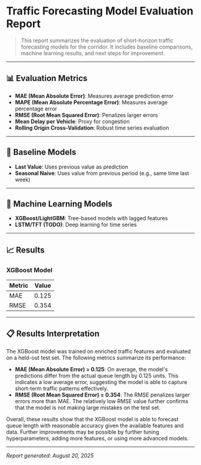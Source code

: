 # Traffic Forecasting Model Evaluation Report

>This report summarizes the evaluation of short-horizon traffic forecasting models for the corridor. It includes baseline comparisons, machine learning results, and next steps for improvement.

---

## 📊 Evaluation Metrics
- **MAE (Mean Absolute Error)**: Measures average prediction error
- **MAPE (Mean Absolute Percentage Error)**: Measures average percentage error
- **RMSE (Root Mean Squared Error)**: Penalizes larger errors
- **Mean Delay per Vehicle**: Proxy for congestion
- **Rolling Origin Cross-Validation**: Robust time series evaluation

---

## 🏁 Baseline Models
- **Last Value**: Uses previous value as prediction
- **Seasonal Naive**: Uses value from previous period (e.g., same time last week)

---

## 🤖 Machine Learning Models
- **XGBoost/LightGBM**: Tree-based models with lagged features
- **LSTM/TFT (TODO)**: Deep learning for time series

---

## 📈 Results

### XGBoost Model
| Metric | Value |
|--------|-------|
| MAE    | 0.125 |
| RMSE   | 0.354 |

---

## 📋 Results Interpretation

The XGBoost model was trained on enriched traffic features and evaluated on a held-out test set. The following metrics summarize its performance:

- **MAE (Mean Absolute Error) = 0.125**: On average, the model's predictions differ from the actual queue length by 0.125 units. This indicates a low average error, suggesting the model is able to capture short-term traffic patterns effectively.
- **RMSE (Root Mean Squared Error) = 0.354**: The RMSE penalizes larger errors more than MAE. The relatively low RMSE value further confirms that the model is not making large mistakes on the test set.

Overall, these results show that the XGBoost model is able to forecast queue length with reasonable accuracy given the available features and data. Further improvements may be possible by further tuning hyperparameters, adding more features, or using more advanced models.

--- 

*Report generated: August 20, 2025*

